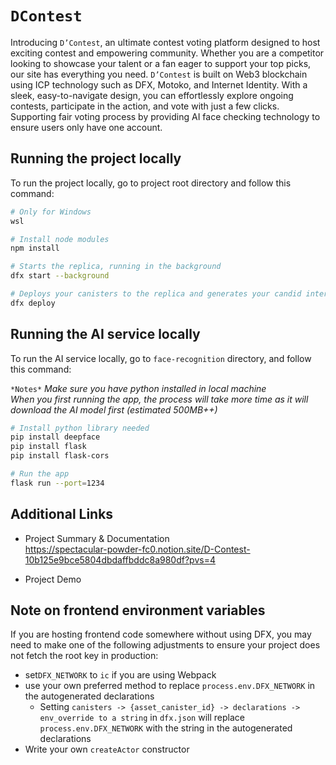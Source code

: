 # `DContest`

Introducing `D’Contest`, an ultimate contest voting platform designed to host exciting contest and empowering community. Whether you are a competitor looking to showcase your talent or a fan eager to support your top picks, our site has everything you need. `D’Contest` is built on Web3 blockchain using ICP technology such as DFX, Motoko, and Internet Identity. With a sleek, easy-to-navigate design, you can effortlessly explore ongoing contests, participate in the action, and vote with just a few clicks. Supporting fair voting process by providing AI face checking technology to ensure users only have one account.

## Running the project locally

To run the project locally, go to project root directory and follow this command:

```bash
# Only for Windows
wsl

# Install node modules
npm install

# Starts the replica, running in the background
dfx start --background

# Deploys your canisters to the replica and generates your candid interface
dfx deploy
```

## Running the AI service locally

To run the AI service locally, go to `face-recognition` directory, and follow this command:

`*Notes*`
*Make sure you have python installed in local machine*<br />
*When you first running the app, the process will take more time as it will download the AI model first (estimated 500MB++)*<br />

```bash
# Install python library needed
pip install deepface
pip install flask
pip install flask-cors

# Run the app
flask run --port=1234
```

## Additional Links

- Project Summary & Documentation<br />
  https://spectacular-powder-fc0.notion.site/D-Contest-10b125e9bce5804dbdaffbddc8a980df?pvs=4
  
- Project Demo
  

## Note on frontend environment variables

If you are hosting frontend code somewhere without using DFX, you may need to make one of the following adjustments to ensure your project does not fetch the root key in production:

- set`DFX_NETWORK` to `ic` if you are using Webpack
- use your own preferred method to replace `process.env.DFX_NETWORK` in the autogenerated declarations
  - Setting `canisters -> {asset_canister_id} -> declarations -> env_override to a string` in `dfx.json` will replace `process.env.DFX_NETWORK` with the string in the autogenerated declarations
- Write your own `createActor` constructor
